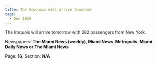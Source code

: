 ```yaml
---  
title: The Iroquois will arrive tomorrow  
tags:  
  - Dec 1929  
---  
```

  
The Iroquois will arrive tomorrow with 382 passengers from New York.  
  
Newspapers: **The Miami News (weekly), Miami News-Metropolis, Miami Daily News or The Miami News**  
  
Page: **16**, Section: **N/A** 
